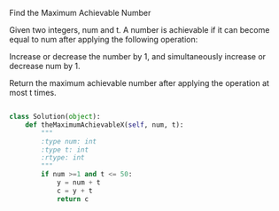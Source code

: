Find the Maximum Achievable Number

Given two integers, num and t. A number is achievable if it can become equal to num after applying the following operation:

Increase or decrease the number by 1, and simultaneously increase or decrease num by 1.

Return the maximum achievable number after applying the operation at most t times.

```python

class Solution(object):
    def theMaximumAchievableX(self, num, t):
        """
        :type num: int
        :type t: int
        :rtype: int
        """
        if num >=1 and t <= 50:
            y = num + t
            c = y + t
            return c

        
